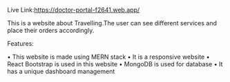 Live Link:https://doctor-portal-f2641.web.app/

This is a website about Travelling.The user can see different services and place their orders accordingly.

Features:

•	This website is made using MERN stack
•	It is a responsive website
•	React Bootstrap is used in this website
•	MongoDB is used for database
•	It has a unique dashboard management
